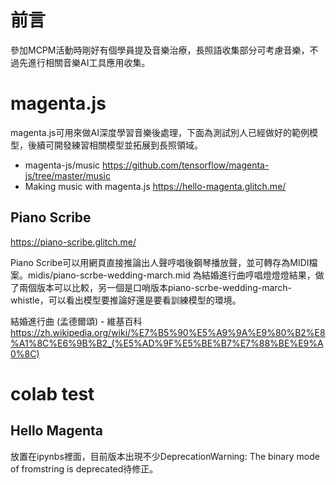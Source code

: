 # 前言

參加MCPM活動時剛好有個學員提及音樂治療，長照語收集部分可考慮音樂，不過先進行相關音樂AI工具應用收集。

# magenta.js

magenta.js可用來做AI深度學習音樂後處理，下面為測試別人已經做好的範例模型，後續可開發練習相關模型並拓展到長照領域。

- magenta-js/music https://github.com/tensorflow/magenta-js/tree/master/music
- Making music with magenta.js  https://hello-magenta.glitch.me/

## Piano Scribe 

https://piano-scribe.glitch.me/

Piano Scribe可以用網頁直接推論出人聲哼唱後鋼琴播放聲，並可轉存為MIDI檔案。midis/piano-scrbe-wedding-march.mid 為結婚進行曲哼唱燈燈燈結果，做了兩個版本可以比較，另一個是口哨版本piano-scrbe-wedding-march-whistle，可以看出模型要推論好還是要看訓練模型的環境。

結婚進行曲 (孟德爾頌) - 維基百科 https://zh.wikipedia.org/wiki/%E7%B5%90%E5%A9%9A%E9%80%B2%E8%A1%8C%E6%9B%B2_(%E5%AD%9F%E5%BE%B7%E7%88%BE%E9%A0%8C)

# colab test

## Hello Magenta

放置在ipynbs裡面，目前版本出現不少DeprecationWarning: The binary mode of fromstring is deprecated待修正。